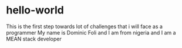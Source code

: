 # hello-world
This is the first step towards lot of challenges that i will face as a programmer
My name is Dominic Foli and I am from nigeria  and I am a MEAN stack developer
